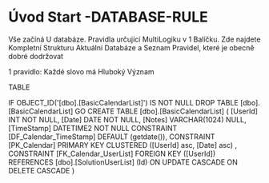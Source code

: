 ﻿# Úvod   Start -DATABASE-RULE  

Vše začíná U databáze. 
Pravidla určující MultiLogiku v 1 Balíčku.
Zde najdete Kompletní Strukturu Aktuální Databáze
a Seznam Pravidel, které je obecně dobré dodržovat

1 pravidlo: Každé slovo má Hluboký Význam

TABLE


 IF OBJECT_ID('[dbo].[BasicCalendarList]') IS NOT NULL 
 DROP TABLE [dbo].[BasicCalendarList] 
 GO
 CREATE TABLE [dbo].[BasicCalendarList] ( 
 [UserId]     INT                                     NOT NULL,
 [Date]       DATE                                    NOT NULL,
 [Notes]      VARCHAR(1024)                               NULL,
 [TimeStamp]  DATETIME2                               NOT NULL  CONSTRAINT [DF_Calendar_TimeStamp] DEFAULT (getdate()),
 CONSTRAINT   [PK_Calendar]  PRIMARY KEY CLUSTERED    ([UserId] asc, [Date] asc) ,
 CONSTRAINT [FK_Calendar_UserList] FOREIGN KEY ([UserId]) REFERENCES [dbo].[SolutionUserList] (Id)  ON UPDATE CASCADE  ON DELETE CASCADE )
 
 